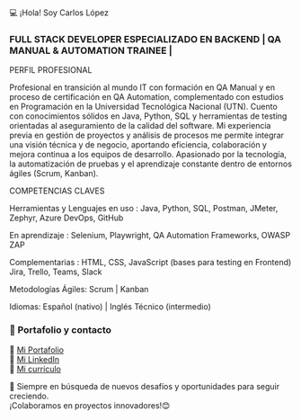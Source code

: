 💻 ¡Hola! Soy Carlos López 

### FULL STACK DEVELOPER ESPECIALIZADO EN BACKEND | QA MANUAL & AUTOMATION TRAINEE |

PERFIL PROFESIONAL

Profesional en transición al mundo IT con formación en QA Manual y en proceso de certificación en QA Automation,
complementado con estudios en Programación en la Universidad Tecnológica Nacional (UTN). Cuento con
conocimientos sólidos en Java, Python, SQL y herramientas de testing orientadas al aseguramiento de la calidad del
software. Mi experiencia previa en gestión de proyectos y análisis de procesos me permite integrar una visión técnica y
de negocio, aportando eficiencia, colaboración y mejora continua a los equipos de desarrollo.
Apasionado por la tecnología, la automatización de pruebas y el aprendizaje constante dentro de entornos ágiles
(Scrum, Kanban).

COMPETENCIAS CLAVES

Herramientas y Lenguajes en uso : Java, Python, SQL, Postman, JMeter, Zephyr, Azure DevOps, GitHub

En aprendizaje : Selenium, Playwright, QA Automation Frameworks, OWASP ZAP

Complementarias : HTML, CSS, JavaScript (bases para testing en Frontend)
Jira, Trello, Teams, Slack

Metodologías Ágiles: Scrum | Kanban

Idiomas: Español (nativo) | Inglés Técnico (intermedio) 

### 📌 Portafolio y contacto   
🔗 [Mi Portafolio](https://portafolio-carlos-lopez.netlify.app/)  
🔗 [Mi LinkedIn](https://www.linkedin.com/in/carlos-lopez-marchan/)  
🔗 [Mi currículo](https://drive.google.com/file/d/1KCPzR_kYhgtKSoXcJXpHtMs50BhyexTJ/view?usp=sharing) 

🌱 Siempre en búsqueda de nuevos desafíos y oportunidades para seguir creciendo.  
¡Colaboramos en proyectos innovadores!😊
